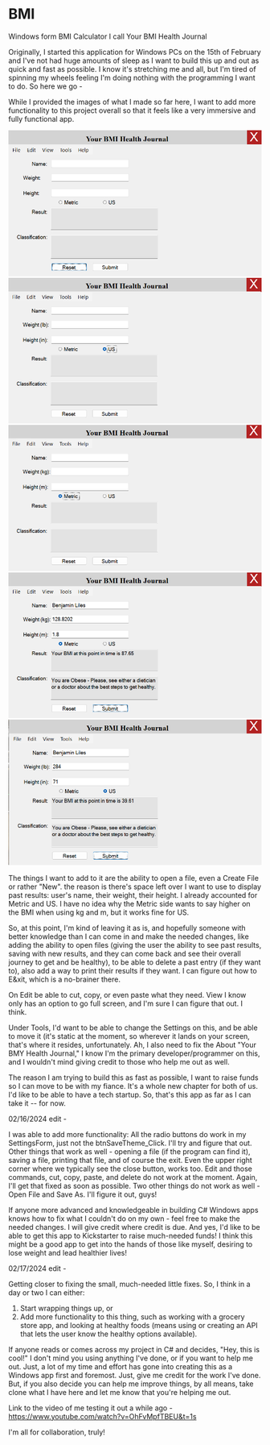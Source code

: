 # BMI

Windows form BMI Calculator I call Your BMI Health Journal

Originally, I started this application for Windows PCs on the 15th of February and I've not had huge amounts of sleep as I want to build this up and out as quick and fast as possible.
I know it's stretching me and all, but I'm tired of spinning my wheels feeling I'm doing nothing with the programming I want to do. So here we go - 

While I provided the images of what I made so far here, I want to add more functionality to this project overall so that it feels like a very immersive and fully functional app.

<img src="https://github.com/benhli40/BMI/blob/main/yourbmihealthjournal-1.png" >

<img src="https://github.com/benhli40/BMI/blob/main/yourbmihealthjournal-2.png" >

<img src="https://github.com/benhli40/BMI/blob/main/yourbmihealthjournal-3.png" >

<img src="https://github.com/benhli40/BMI/blob/main/yourbmihealthjournal-4.png" >

<img src="https://github.com/benhli40/BMI/blob/main/yourbmihealthjournal-5.png" >

The things I want to add to it are the ability to open a file, even a Create File or rather "New". the reason is there's space left over I want to use to display past results: user's name, their weight, their height. I already accounted for Metric and US. I have no idea why the Metric side wants to say higher on the BMI when using kg and m, but it works fine for US. 

So, at this point, I'm kind of leaving it as is, and hopefully someone with better knowledge than I can come in and make the needed changes, like adding the ability to open files (giving the user the ability to see past results, saving with new results, and they can come back and see their overall journey to get and be healthy), to be able to delete a past entry (if they want to), also add a way to print their results if they want. I can figure out how to E&xit, which is a no-brainer there. 

On Edit be able to cut, copy, or even paste what they need. View I know only has an option to go full screen, and I'm sure I can figure that out. I think. 

Under Tools, I'd want to be able to change the Settings on this, and be able to move it (it's static at the moment, so wherever it lands on your screen, that's where it resides, unfortunately. Ah, I also need to fix the About "Your BMY Health Journal," I know I'm the primary developer/programmer on this, and I wouldn't mind giving credit to those who help me out as well.

The reason I am trying to build this as fast as possible, I want to raise funds so I can move to be with my fiance. It's a whole new chapter for both of us. I'd like to be able to have a tech startup. So, that's this app as far as I can take it -- for now.

02/16/2024 edit -

I was able to add more functionality: All the radio buttons do work in my SettingsForm, just not the btnSaveTheme_Click. I'll try and figure that out. 
Other things that work as well - opening a file (if the program can find it), saving a file, printing that file, and of course the exit. Even the upper 
right corner where we typically see the close button, works too. Edit and those commands, cut, copy, paste, and delete do not work at the moment. 
Again, I'll get that fixed as soon as possible. Two other things do not work as well - Open File and Save As. I'll figure it out, guys!

If anyone more advanced and knowledgeable in building C# Windows apps knows how to fix what I couldn't do on my own - feel free to make the needed changes.
I will give credit where credit is due. And yes, I'd like to be able to get this app to Kickstarter to raise much-needed funds! I think this might be a 
good app to get into the hands of those like myself, desiring to lose weight and lead healthier lives!

02/17/2024 edit - 

Getting closer to fixing the small, much-needed little fixes. So, I think in a day or two I can either:
1. Start wrapping things up, or
2. Add more functionality to this thing, such as working with a grocery store app, and looking at healthy foods (means using or creating an API that lets the user know the healthy options available).

If anyone reads or comes across my project in C# and decides, "Hey, this is cool!" I don't mind you using anything I've done, or if you want to help me out.
Just, a lot of my time and effort has gone into creating this as a Windows app first and foremost. Just, give me credit for the work I've done.
But, if you also decide you can help me improve things, by all means, take clone what I have here and let me know that you're helping me out. 

Link to the video of me testing it out a while ago - https://www.youtube.com/watch?v=OhFvMpfTBEU&t=1s

I'm all for collaboration, truly!
